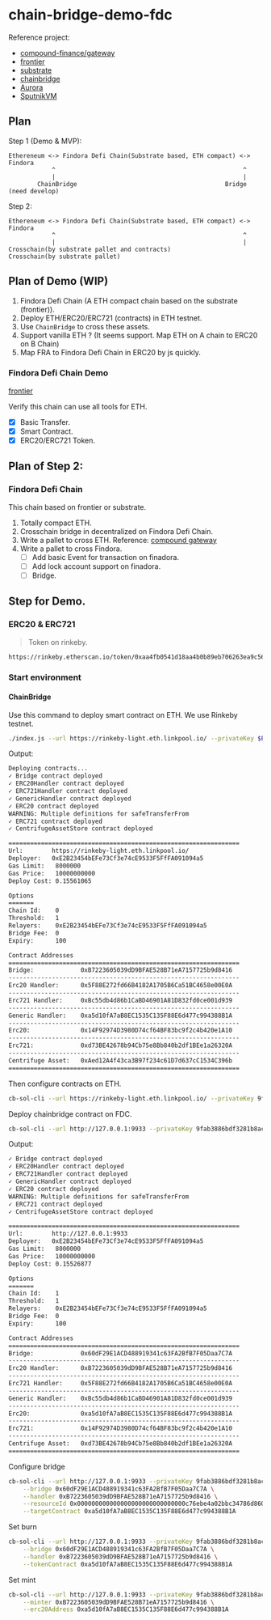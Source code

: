 # chain-bridge-demo-fdc

Reference project:

- [compound-finance/gateway](https://github.com/compound-finance/gateway)
- [frontier](https://github.com/paritytech/frontier)
- [substrate](https://substrate.dev/)
- [chainbridge](https://github.com/ChainSafe/ChainBridge)
- [Aurora](https://near.org/zh/blog/aurora-launches-near/)
- [SputnikVM](https://github.com/rust-blockchain/evm)

## Plan

Step 1 (Demo & MVP):

```
Ethereneum <-> Findora Defi Chain(Substrate based, ETH compact) <-> Findora
            ^                                                    ^
            |                                                    |
        ChainBridge                                         Bridge (need develop)
```

Step 2:

```
Ethereneum <-> Findora Defi Chain(Substrate based, ETH compact) <-> Findora
            ^                                                    ^
            |                                                    |
Crosschain(by substrate pallet and contracts)               Crosschain(by substrate pallet)
```

## Plan of Demo (WIP)

1. Findora Defi Chain (A ETH compact chain based on the substrate (frontier)).
2. Deploy ETH/ERC20/ERC721 (contracts) in ETH testnet.
3. Use `ChainBridge` to cross these assets.
4. Support vanilla ETH ? (It seems support. Map ETH on A chain to ERC20 on B Chain)
5. Map FRA to Findora Defi Chain in ERC20 by js quickly.

### Findora Defi Chain Demo

[frontier](https://github.com/paritytech/frontier)

Verify this chain can use all tools for ETH.
- [X] Basic Transfer.
- [X] Smart Contract.
- [X] ERC20/ERC721 Token.

## Plan of Step 2:

### Findora Defi Chain

This chain based on frontier or substrate.

1. Totally compact ETH.
2. Crosschain bridge in decentralized on Findora Defi Chain.
2. Write a pallet to cross ETH. Reference: [compound gateway](https://github.com/compound-finance/gateway)
3. Write a pallet to cross Findora.
    - [ ] Add basic Event for transaction on finadora.
    - [ ] Add lock account support on finadora.
    - [ ] Bridge.

## Step for Demo.

### ERC20 & ERC721

> Token on rinkeby.

```bash
https://rinkeby.etherscan.io/token/0xaa4fb0541d18aa4b0b89eb706263ea9c56589698
```

### Start environment

#### ChainBridge

Use this command to deploy smart contract on ETH. We use Rinkeby testnet.

``` bash
./index.js --url https://rinkeby-light.eth.linkpool.io/ --privateKey $PRIVATE_KEY --gasPrice deploy --all --relayers 0xE2B23454bEFe73Cf3e74cE9533F5FfFA091094a5 --relayerThreshold 1 --chainId 0
```

Output:

``` bash
Deploying contracts...
✓ Bridge contract deployed
✓ ERC20Handler contract deployed
✓ ERC721Handler contract deployed
✓ GenericHandler contract deployed
✓ ERC20 contract deployed
WARNING: Multiple definitions for safeTransferFrom
✓ ERC721 contract deployed
✓ CentrifugeAssetStore contract deployed

================================================================
Url:        https://rinkeby-light.eth.linkpool.io/
Deployer:   0xE2B23454bEFe73Cf3e74cE9533F5FfFA091094a5
Gas Limit:   8000000
Gas Price:   10000000000
Deploy Cost: 0.15561065

Options
=======
Chain Id:    0
Threshold:   1
Relayers:    0xE2B23454bEFe73Cf3e74cE9533F5FfFA091094a5
Bridge Fee:  0
Expiry:      100

Contract Addresses
================================================================
Bridge:             0xB7223605039dD9BFAE528B71eA7157725b9d8416
----------------------------------------------------------------
Erc20 Handler:      0x5F88E272fd66B4182A1705B6Ca51BC4658e00E0A
----------------------------------------------------------------
Erc721 Handler:     0xBc55db4d86b1CaBD46901A81D832fd0ce001d939
----------------------------------------------------------------
Generic Handler:    0xa5d10fA7aB8EC1535C135F88E6d477c994388B1A
----------------------------------------------------------------
Erc20:              0x14F92974D3980D74cf64BF83bc9f2c4b420e1A10
----------------------------------------------------------------
Erc721:             0xd73BE42678b94Cb75e8Bb840b2df1BEe1a26320A
----------------------------------------------------------------
Centrifuge Asset:   0xAed12A4f43ca3B97f234c61D7d637cC1534C396b
================================================================
```

Then configure contracts on ETH.

``` bash
cb-sol-cli --url https://rinkeby-light.eth.linkpool.io/ --privateKey 9fab3886bdf3281b8ace6957efb19ddd5bb6d32416ec408e6b0ce34e3a6eb732 --gasPrice 10000000000 bridge register-resource --bridge 0xB7223605039dD9BFAE528B71eA7157725b9d8416 --handler 0x5F88E272fd66B4182A1705B6Ca51BC4658e00E0A --resourceId 0x000000000000000000000000000000c76ebe4a02bbc34786d860b355f5a5ce00 --targetContract 0xaa4fb0541d18aa4b0b89eb706263ea9c56589698
```

Deploy chainbridge contract on FDC.

``` bash
cb-sol-cli --url http://127.0.0.1:9933 --privateKey 9fab3886bdf3281b8ace6957efb19ddd5bb6d32416ec408e6b0ce34e3a6eb732 --gasPrice 10000000000 deploy --all --relayers 0xE2B23454bEFe73Cf3e74cE9533F5FfFA091094a5 --relayerThreshold 1 --chainId 1
```
Output:

``` bash
✓ Bridge contract deployed
✓ ERC20Handler contract deployed
✓ ERC721Handler contract deployed
✓ GenericHandler contract deployed
✓ ERC20 contract deployed
WARNING: Multiple definitions for safeTransferFrom
✓ ERC721 contract deployed
✓ CentrifugeAssetStore contract deployed

================================================================
Url:        http://127.0.0.1:9933
Deployer:   0xE2B23454bEFe73Cf3e74cE9533F5FfFA091094a5
Gas Limit:   8000000
Gas Price:   10000000000
Deploy Cost: 0.15526877

Options
=======
Chain Id:    1
Threshold:   1
Relayers:    0xE2B23454bEFe73Cf3e74cE9533F5FfFA091094a5
Bridge Fee:  0
Expiry:      100

Contract Addresses
================================================================
Bridge:             0x60dF29E1ACD488919341c63FA2BfB7F05Daa7C7A
----------------------------------------------------------------
Erc20 Handler:      0xB7223605039dD9BFAE528B71eA7157725b9d8416
----------------------------------------------------------------
Erc721 Handler:     0x5F88E272fd66B4182A1705B6Ca51BC4658e00E0A
----------------------------------------------------------------
Generic Handler:    0xBc55db4d86b1CaBD46901A81D832fd0ce001d939
----------------------------------------------------------------
Erc20:              0xa5d10fA7aB8EC1535C135F88E6d477c994388B1A
----------------------------------------------------------------
Erc721:             0x14F92974D3980D74cf64BF83bc9f2c4b420e1A10
----------------------------------------------------------------
Centrifuge Asset:   0xd73BE42678b94Cb75e8Bb840b2df1BEe1a26320A
================================================================
```

Configure bridge

```bash
cb-sol-cli --url http://127.0.0.1:9933 --privateKey 9fab3886bdf3281b8ace6957efb19ddd5bb6d32416ec408e6b0ce34e3a6eb732 --gasPrice 10000000000 bridge register-resource \
    --bridge 0x60dF29E1ACD488919341c63FA2BfB7F05Daa7C7A \
    --handler 0xB7223605039dD9BFAE528B71eA7157725b9d8416 \
    --resourceId 0x000000000000000000000000000000c76ebe4a02bbc34786d860b355f5a5ce00 \
    --targetContract 0xa5d10fA7aB8EC1535C135F88E6d477c994388B1A
```

Set burn

``` bash
cb-sol-cli --url http://127.0.0.1:9933 --privateKey 9fab3886bdf3281b8ace6957efb19ddd5bb6d32416ec408e6b0ce34e3a6eb732 --gasPrice 10000000000 bridge set-burn \
    --bridge 0x60dF29E1ACD488919341c63FA2BfB7F05Daa7C7A \
    --handler 0xB7223605039dD9BFAE528B71eA7157725b9d8416 \
    --tokenContract 0xa5d10fA7aB8EC1535C135F88E6d477c994388B1A
```

Set mint

``` bash
cb-sol-cli --url http://127.0.0.1:9933 --privateKey 9fab3886bdf3281b8ace6957efb19ddd5bb6d32416ec408e6b0ce34e3a6eb732 --gasPrice 10000000000 erc20 add-minter \
    --minter 0xB7223605039dD9BFAE528B71eA7157725b9d8416 \
    --erc20Address 0xa5d10fA7aB8EC1535C135F88E6d477c994388B1A
```
